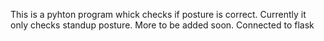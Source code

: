This is a pyhton program whick checks if posture is correct.
Currently it only checks standup posture. More to be added soon.
Connected to flask
